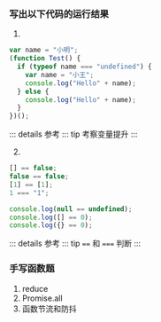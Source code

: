 ### 写出以下代码的运行结果
1.
```js
var name = "小明";
(function Test() {
  if (typeof name === "undefined") {
    var name = "小王";
    console.log("Hello" + name);
  } else {
    console.log("Hello" + name);
  }
})();
```

::: details 参考
::: tip 考察变量提升
:::

2.

```javascript
[] == false;
false == false;
[1] == [1];
1 === "1";

console.log(null == undefined);
console.log([] == 0);
console.log({} == 0);
```

::: details 参考
::: tip `==` 和 `===` 判断
:::

### 手写函数题

1. reduce
2. Promise.all
3. 函数节流和防抖